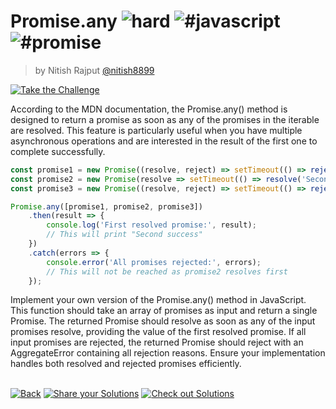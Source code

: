 <!--info-header-start--><h1>Promise.any <img src="https://img.shields.io/badge/-hard-de3d37" alt="hard"/> <img src="https://img.shields.io/badge/-%23javascript-999" alt="#javascript"/> <img src="https://img.shields.io/badge/-%23promise-999" alt="#promise"/></h1><blockquote><p>by Nitish Rajput <a href="https://github.com/nitish8899" target="_blank">@nitish8899</a></p></blockquote><p><a href="https://frontend-challenges.com/challenges/00043-hard-promise-any" target="_blank"><img src="https://img.shields.io/badge/-Take%20the%20Challenge-0d99ff?logo=javascript&logoColor=white" alt="Take the Challenge"/></a> </p><!--info-header-end-->

According to the MDN documentation, the Promise.any() method is designed to return a promise as soon as any of the promises in the iterable are resolved. This feature is particularly useful when you have multiple asynchronous operations and are interested in the result of the first one to complete successfully.

```js
const promise1 = new Promise((resolve, reject) => setTimeout(() => reject(new Error('First failed')), 1000));
const promise2 = new Promise(resolve => setTimeout(() => resolve('Second success'), 500));
const promise3 = new Promise((resolve, reject) => setTimeout(() => reject(new Error('Third failed')), 1500));

Promise.any([promise1, promise2, promise3])
    .then(result => {
        console.log('First resolved promise:', result);
        // This will print "Second success"
    })
    .catch(errors => {
        console.error('All promises rejected:', errors);
        // This will not be reached as promise2 resolves first
    });

```

Implement your own version of the Promise.any() method in JavaScript. This function should take an array of promises as input and return a single Promise. The returned Promise should resolve as soon as any of the input promises resolve, providing the value of the first resolved promise. If all input promises are rejected, the returned Promise should reject with an AggregateError containing all rejection reasons. Ensure your implementation handles both resolved and rejected promises efficiently.


<!--info-footer-start--><br><a href="../../README.md" target="_blank"><img src="https://img.shields.io/badge/-Back-grey" alt="Back"/></a> <a href="https://github.com/jsartisan/frontend-challenges/issues/new?template=answer.md&labels=answer,43,undefined&title=43%20-%20Promise.any%20-%20undefined&body=" target="_blank"><img src="https://img.shields.io/badge/-Share%20your%20Solutions-teal" alt="Share your Solutions"/></a> <a href="https://github.com/jsartisan/frontend-challenges/issues?q=label%3A43+label%3Aanswer+sort%3Areactions-%2B1-desc" target="_blank"><img src="https://img.shields.io/badge/-Check%20out%20Solutions-de5a77?logo=awesome-lists&logoColor=white" alt="Check out Solutions"/></a> <!--info-footer-end-->